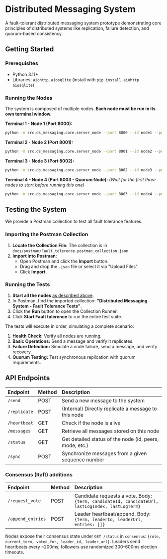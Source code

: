 

# Distributed Messaging System

A fault-tolerant distributed messaging system prototype demonstrating core principles of distributed systems like replication, failure detection, and quorum-based consistency.


## Getting Started

### Prerequisites

*   Python 3.11+
*   Libraries: `aiohttp`, `aiosqlite` (install with `pip install aiohttp aiosqlite`)

### Running the Nodes

The system is composed of multiple nodes. **Each node must be run in its own terminal window.**

**Terminal 1 - Node 1 (Port 8000):**
```bash
python -m src.ds_messaging.core.server_node --port 8000 --id node1 --peers "http://127.0.0.1:8001,http://127.0.0.1:8002"
```

**Terminal 2 - Node 2 (Port 8001):**
```bash
python -m src.ds_messaging.core.server_node --port 8001 --id node2 --peers "http://127.0.0.1:8000,http://127.0.0.1:8002"
```

**Terminal 3 - Node 3 (Port 8002):**
```bash
python -m src.ds_messaging.core.server_node --port 8002 --id node3 --peers "http://127.0.0.1:8000,http://127.0.0.1:8001"
```

**Terminal 4 - Node 4 (Port 8003 - Quorum Node):**
*(Wait for the first three nodes to start before running this one)*
```bash
python -m src.ds_messaging.core.server_node --port 8003 --id node4 --peers "http://127.0.0.1:8000,http://127.0.0.1:8001,http://127.0.0.1:8002" --replication_mode sync_quorum --quorum 3
```

## Testing the System

We provide a Postman collection to test all fault tolerance features.

### Importing the Postman Collection

1.  **Locate the Collection File:** The collection is in `docs/postman/Fault_tolerence.postman_collection.json`.
2.  **Import into Postman:**
    - Open Postman and click the **Import** button.
    - Drag and drop the `.json` file or select it via "Upload Files".
    - Click **Import**.

### Running the Tests

1.  **Start all the nodes** [as described above](#running-the-nodes).
2.  In Postman, find the imported collection: **"Distributed Messaging System - Fault Tolerance Tests"**.
3.  Click the **Run** button to open the Collection Runner.
4.  Click **Start Fault tolerence** to run the entire test suite.

The tests will execute in order, simulating a complete scenario:
1.  **Health Check:** Verify all nodes are running.
2.  **Basic Operations:** Send a message and verify it replicates.
3.  **Failure Detection:** Simulate a node failure, send a message, and verify recovery.
4.  **Quorum Testing:** Test synchronous replication with quorum requirements.

## API Endpoints

| Endpoint | Method | Description |
| :--- | :--- | :--- |
| `/send` | POST | Send a new message to the system |
| `/replicate` | POST | (Internal) Directly replicate a message to this node |
| `/heartbeat` | GET | Check if the node is alive |
| `/messages` | GET | Retrieve all messages stored on this node |
| `/status` | GET | Get detailed status of the node (id, peers, mode, etc.) |
| `/sync` | POST | Synchronize messages from a given sequence number |

### Consensus (Raft) additions

| Endpoint | Method | Description |
| :--- | :--- | :--- |
| `/request_vote` | POST | Candidate requests a vote. Body: `{term, candidateId, candidateUrl, lastLogIndex, lastLogTerm}` |
| `/append_entries` | POST | Leader heartbeat/append. Body: `{term, leaderId, leaderUrl, entries: []}` |

Nodes expose their consensus state under `GET /status` in `consensus`:
`{role, current_term, voted_for, leader_id, leader_url}`. Leaders send heartbeats every ~200ms; followers use randomized 300–600ms election timeouts.


